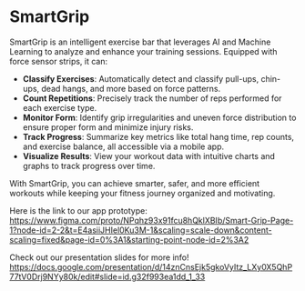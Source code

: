# SmartGrip
SmartGrip is an intelligent exercise bar that leverages AI and Machine Learning to analyze and enhance your training sessions. Equipped with force sensor strips, it can:

- **Classify Exercises**: Automatically detect and classify pull-ups, chin-ups, dead hangs, and more based on force patterns.
- **Count Repetitions**: Precisely track the number of reps performed for each exercise type.
- **Monitor Form**: Identify grip irregularities and uneven force distribution to ensure proper form and minimize injury risks.
- **Track Progress**: Summarize key metrics like total hang time, rep counts, and exercise balance, all accessible via a mobile app.
- **Visualize Results**: View your workout data with intuitive charts and graphs to track progress over time.

With SmartGrip, you can achieve smarter, safer, and more efficient workouts while keeping your fitness journey organized and motivating.

Here is the link to our app prototype:
https://www.figma.com/proto/NPqhz93x91fcu8hQklXBIb/Smart-Grip-Page-1?node-id=2-2&t=E4asiiJHIel0Ku3M-1&scaling=scale-down&content-scaling=fixed&page-id=0%3A1&starting-point-node-id=2%3A2

Check out our presentation slides for more info!
https://docs.google.com/presentation/d/14znCnsEjk5gkoVyItz_LXy0X5QhP77tV0Drj9NYy80k/edit#slide=id.g32f993ea1dd_1_33
